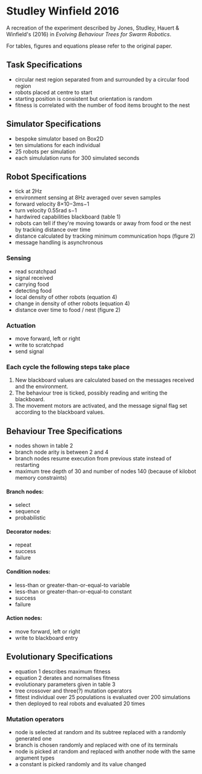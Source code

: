 # Studley Winfield 2016

A recreation of the experiment described by Jones, Studley, Hauert & Winfield's (2016) in _Evolving Behaviour Trees for Swarm Robotics_.

For tables, figures and equations please refer to the original paper.

## Task Specifications

* circular nest region separated from and surrounded by a circular food region
* robots placed at centre to start
* starting position is consistent but orientation is random
* fitness is correlated with the number of food items brought to the nest

## Simulator Specifications

* bespoke simulator based on Box2D
* ten simulations for each individual
* 25 robots per simulation
* each simululation runs for 300 simulated seconds 

## Robot Specifications

* tick at 2Hz
* environment sensing at 8Hz averaged over seven samples
* forward velocity 8×10−3ms−1
* turn velocity 0.55rad s−1
* hardwired capabilities blackboard (table 1)
* robots can tell if they're moving towards or away from food or the nest by tracking distance over time
* distance calculated by tracking minimum communication hops (figure 2)
* message handling is asynchronous

### Sensing
* read scratchpad
* signal received
* carrying food
* detecting food
* local density of other robots (equation 4)
* change in density of other robots (equation 4)
* distance over time to food / nest (figure 2)
 
### Actuation
* move forward, left or right
* write to scratchpad
* send signal

### Each cycle the following steps take place
1. New blackboard values are calculated based on the messages received and the environment. 
2. The behaviour tree is ticked, possibly reading and writing the blackboard. 
3. The movement motors are activated, and the message signal flag set according to the blackboard values.

## Behaviour Tree Specifications

* nodes shown in table 2
* branch node arity is between 2 and 4
* branch nodes resume execution from previous state instead of restarting
* maximum tree depth of 30 and number of nodes 140 (because of kilobot memory constraints)

#### Branch nodes: 
* select
* sequence
* probabilistic

#### Decorator nodes:
* repeat
* success
* failure

#### Condition nodes:
* less-than or greater-than-or-equal-to variable
* less-than or greater-than-or-equal-to constant
* success
* failure

#### Action nodes:
* move forward, left or right
* write to blackboard entry

## Evolutionary Specifications

* equation 1 describes maximum fitness
* equation 2 derates and normalises fitness
* evolutionary parameters given in table 3
* tree crossover and three(?) mutation operators
* fittest individual over 25 populations is evaluated over 200 simulations
* then deployed to real robots and evaluated 20 times

### Mutation operators

* node is selected at random and its subtree replaced with a randomly generated one
* branch is chosen randomly and replaced with one of its terminals
* node is picked at random and replaced with another node with the same argument types
* a constant is picked randomly and its value changed

